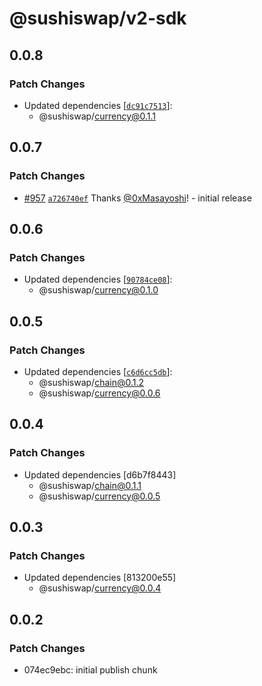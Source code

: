 # @sushiswap/v2-sdk

## 0.0.8

### Patch Changes

- Updated dependencies [[`dc91c7513`](https://github.com/sushiswap/sushiswap/commit/dc91c7513bee9ca2c505ff4b804e337c98309bb3)]:
  - @sushiswap/currency@0.1.1

## 0.0.7

### Patch Changes

- [#957](https://github.com/sushiswap/sushiswap/pull/957) [`a726740ef`](https://github.com/sushiswap/sushiswap/commit/a726740ef94784753fcc431186bcefc2ecb5aec5) Thanks [@0xMasayoshi](https://github.com/0xMasayoshi)! - initial release

## 0.0.6

### Patch Changes

- Updated dependencies [[`90784ce08`](https://github.com/sushiswap/sushiswap/commit/90784ce0876741b8f7f41552e181677d0746884b)]:
  - @sushiswap/currency@0.1.0

## 0.0.5

### Patch Changes

- Updated dependencies [[`c6d6cc5db`](https://github.com/sushiswap/sushiswap/commit/c6d6cc5db4cc614f3931ee3a325547967c86c51a)]:
  - @sushiswap/chain@0.1.2
  - @sushiswap/currency@0.0.6

## 0.0.4

### Patch Changes

- Updated dependencies [d6b7f8443]
  - @sushiswap/chain@0.1.1
  - @sushiswap/currency@0.0.5

## 0.0.3

### Patch Changes

- Updated dependencies [813200e55]
  - @sushiswap/currency@0.0.4

## 0.0.2

### Patch Changes

- 074ec9ebc: initial publish chunk
